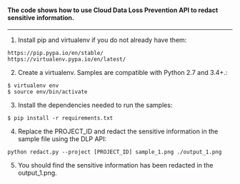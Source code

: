 #### The code shows how to use Cloud Data Loss Prevention API to redact sensitive information.
---
1) Install pip and virtualenv if you do not already have them: <br/>
```
https://pip.pypa.io/en/stable/
https://virtualenv.pypa.io/en/latest/
```
2) Create a virtualenv. Samples are compatible with Python 2.7 and 3.4+.: <br/>
```
$ virtualenv env
$ source env/bin/activate
```
3) Install the dependencies needed to run the samples: <br/>
```
$ pip install -r requirements.txt
```
4) Replace the PROJECT_ID and redact the sensitive information in the sample file using the DLP API: <br/>
```
python redact.py --project [PROJECT_ID] sample_1.png ./output_1.png
```
5) You should find the sensitive information has been redacted in the output_1.png. <br/>
